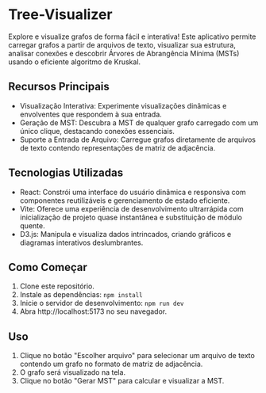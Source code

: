 # Tree-Visualizer

Explore e visualize grafos de forma fácil e interativa! Este aplicativo permite carregar grafos a partir de arquivos de texto, visualizar sua estrutura, analisar conexões e descobrir Árvores de Abrangência Mínima (MSTs) usando o eficiente algoritmo de Kruskal.

## Recursos Principais

- Visualização Interativa: Experimente visualizações dinâmicas e envolventes que respondem à sua entrada.
- Geração de MST: Descubra a MST de qualquer grafo carregado com um único clique, destacando conexões essenciais.
- Suporte a Entrada de Arquivo: Carregue grafos diretamente de arquivos de texto contendo representações de matriz de adjacência.

## Tecnologias Utilizadas

- React: Constrói uma interface do usuário dinâmica e responsiva com componentes reutilizáveis e gerenciamento de estado eficiente.
- Vite: Oferece uma experiência de desenvolvimento ultrarrápida com inicialização de projeto quase instantânea e substituição de módulo quente.
- D3.js: Manipula e visualiza dados intrincados, criando gráficos e diagramas interativos deslumbrantes.

## Como Começar

1. Clone este repositório.
2. Instale as dependências: `npm install`
3. Inicie o servidor de desenvolvimento: `npm run dev`
4. Abra http://localhost:5173 no seu navegador.

## Uso

1. Clique no botão "Escolher arquivo" para selecionar um arquivo de texto contendo um grafo no formato de matriz de adjacência.
2. O grafo será visualizado na tela.
3. Clique no botão "Gerar MST" para calcular e visualizar a MST.
